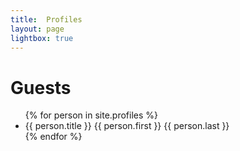 ```yaml
---
title:  Profiles
layout: page
lightbox: true
---
```


# Guests

<ul>
  {% for person in site.profiles %}
    <li>
      {{ person.title }} {{ person.first }} {{ person.last }}
    </li>
  {% endfor %}
</ul>

